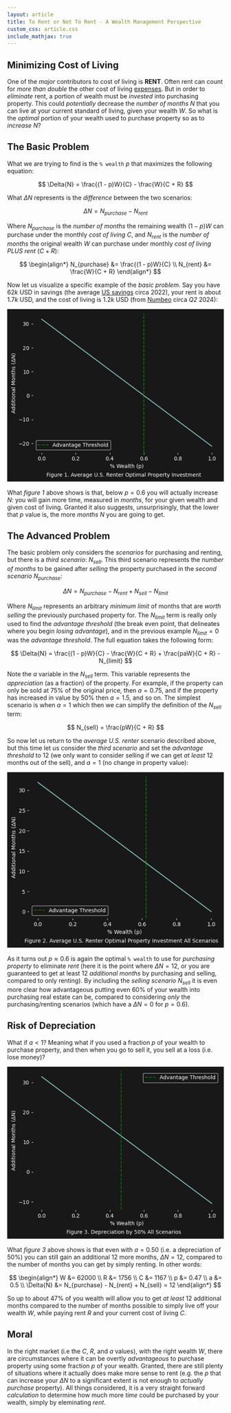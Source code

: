 ```yaml
---
layout: article
title: To Rent or Not To Rent - A Wealth Management Perspective
custom_css: article.css
include_mathjax: true
---
```

## Minimizing Cost of Living
One of the *major* contributors to cost of living is **RENT**. Often rent can count for *more than double* the other cost of living [expenses](https://www.numbeo.com/cost-of-living/country_result.jsp?country=United+States). But in order to *eliminate* rent, a portion of wealth must be *invested* into purchasing property. This could *potentially* decrease the *number of months* $N$ that you can live at your current standard of living, given your wealth $W$. So what is the *optimal* portion of your wealth used to purchase property so as to *increase* $N$?

## The Basic Problem
What we are trying to find is the `% wealth` $p$ that maximizes the following equation:

$$
\Delta{N} = \frac{(1 - p)W}{C} - \frac{W}{C + R}
$$

What $\Delta{N}$ represents is the *difference* between the two scenarios:

$$
\Delta{N} = N_{purchase} - N_{rent}
$$

Where $N_{purchase}$ is the *number of months* the remaining wealth $(1 - p)W$ can purchase under the monthly *cost of living* $C$, and $N_{rent}$ is the *number of months* the original wealth $W$ can purchase under monthly *cost of living PLUS rent* $(C + R)$:

$$
\begin{align*}
    N_{purchase} &= \frac{(1 - p)W}{C} \\
    N_{rent} &= \frac{W}{C + R}
\end{align*}
$$

Now let us visualize a specific example of the *basic problem*. Say you have $62k$ USD in savings (the average [US savings](https://www.businessinsider.com/personal-finance/average-american-savings) circa 2022), your rent is about $1.7k$ USD, and the cost of living is $1.2k$ USD (from [Numbeo](https://www.numbeo.com/cost-of-living/country_result.jsp?country=United+States) circa *Q2* 2024):


    
![png](/assets/images/2024-05-12-rent-or-buy_files/2024-05-12-rent-or-buy_4_0.png)
    


What *figure 1* above shows is that, below $p = 0.6$ you will actually increase $N$: you will gain more time, measured in *months*, for your given wealth and given cost of living. Granted it also suggests, unsurprisingly, that the lower that $p$ value is, the more *months* $N$ you are going to get.

## The Advanced Problem
The basic problem only considers the *scenarios* for purchasing and renting, but there is a *third scenario*: $N_{sell}$. This third scenario represents the *number of months* to be gained after *selling* the property purchased in the *second scenario* $N_{purchase}$:

$$
\Delta{N} = N_{purchase} - N_{rent} + N_{sell} - N_{limit}
$$

Where $N_{limit}$ represents an arbitrary *minimum limit* of months that are *worth selling* the previously purchased property for. The $N_{limit}$ term is really only used to find the *advantage threshold* (the break even point, that delineates where you begin *losing advantage*), and in the previous example $N_{limit} = 0$ was the *advantage threshold*. The full equation takes the following form:

$$
\Delta{N} = \frac{(1 - p)W}{C} - \frac{W}{C + R} + \frac{paW}{C + R} - N_{limit}
$$

Note the $a$ variable in the $N_{sell}$ term. This variable represents the *appreciation* (as a fraction) of the property. For example, if the property can only be sold at $75\%$ of the original price, then $a = 0.75$, and if the property has increased in value by $50\%$ then $a = 1.5$, and so on. The simplest scenario is when $a = 1$ which then we can simplify the definition of the $N_{sell}$ term:

$$
N_{sell} = \frac{pW}{C + R}
$$

So now let us return to the *average U.S. renter* scenario described above, but this time let us consider the *third scenario* and set the *advantage threshold* to $12$ (we only want to consider selling if we can get *at least* $12$ months out of the sell), and $a = 1$ (no change in property value):


    
![png](/assets/images/2024-05-12-rent-or-buy_files/2024-05-12-rent-or-buy_7_0.png)
    


As it turns out $p \approx 0.6$ is again the optimal `% wealth` to use for *purchasing property* to eliminate *rent* (here it is the point where $\Delta{N} = 12$, or you are guaranteed to get at least $12$ *additional months* by purchasing and selling, compared to only renting). By including the *selling scenario* $N_{sell}$ it is even more clear how advantageous putting even $60\%$ of your wealth into purchasing real estate can be, compared to considering *only* the purchasing/renting scenarios (which have a $\Delta{N} = 0$ for $p = 0.6$).

## Risk of Depreciation
What if $a < 1$? Meaning what if you used a fraction $p$ of your wealth to purchase property, and then when you go to sell it, you sell at a loss (i.e. lose money)?


    
![png](/assets/images/2024-05-12-rent-or-buy_files/2024-05-12-rent-or-buy_10_0.png)
    


What *figure 3* above shows is that even with $a = 0.50$ (i.e. a depreciation of $50\%$) you can still gain an additional $12$ more months, $\Delta{N} = 12$, compared to the number of months you can get by simply renting. In other words:

$$
\begin{align*}
    W &= 62000 \\
    R &= 1756 \\
    C &= 1167 \\
    p &= 0.47 \\
    a &= 0.5 \\
    \Delta{N} &= N_{purchase} - N_{rent} + N_{sell} = 12
\end{align*}
$$

So up to about $47\%$ of you wealth will allow you to get *at least* 12 additional months compared to the number of months possible to simply live off your wealth $W$, while paying rent $R$ and your current cost of living $C$.

## Moral
In the right market (i.e the $C$, $R$, and $a$ values), with the right wealth $W$, there are circumstances where it can be overtly *advantageous* to purchase property using some fraction $p$ of your wealth. Granted, there are still plenty of situations where it actually does make more sense to rent (e.g. the $p$ that can increase your $\Delta{N}$ to a significant extent is not enough to *actually purchase* property). All things considered, it is a very straight forward *calculation* to determine how much more *time* could be purchased by your wealth, simply by eleminating *rent*.
